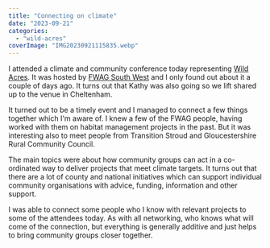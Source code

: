 ```yaml
---
title: "Connecting on climate"
date: "2023-09-21"
categories: 
  - "wild-acres"
coverImage: "IMG20230921115835.webp"
---
```


I attended a climate and community conference today representing [Wild Acres](https://wildacres.org.uk/). It was hosted by [FWAG South West](https://www.fwagsw.org.uk/) and I only found out about it a couple of days ago. It turns out that Kathy was also going so we lift shared up to the venue in Cheltenham.

It turned out to be a timely event and I managed to connect a few things together which I'm aware of. I knew a few of the FWAG people, having worked with them on habitat management projects in the past. But it was interesting also to meet people from Transition Stroud and Gloucestershire Rural Community Council.

The main topics were about how community groups can act in a co-ordinated way to deliver projects that meet climate targets. It turns out that there are a lot of county and national initiatives which can support individual community organisations with advice, funding, information and other support.

I was able to connect some people who I know with relevant projects to some of the attendees today. As with all networking, who knows what will come of the connection, but everything is generally additive and just helps to bring community groups closer together.
